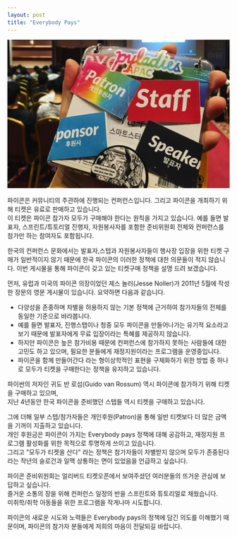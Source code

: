 ```yaml
---
layout: post
title: "Everybody Pays"
---
```



![ticket](/assets/2017/ticket.png)



파이콘은 커뮤니티의 주관하에 진행되는 컨퍼런스입니다. 그리고 파이콘을 개최하기 위해 티켓은 유료로 판매하고 있습니다.  
이 티켓은 파이콘 참가자 모두가 구매해야 한다는 원칙을 가지고 있습니다. 예를 들면  발표자, 스프린트/튜토리얼 진행자, 자원봉사자를 포함한 준비위원회 전체와 컨퍼런스를 참가만 하는 참여자도 포함됩니다.  


한국의 컨퍼런스 문화에서는 발표자,스텝과 자원봉사자들이 행사장 입장을 위한 티켓 구매가 일반적이지 않기 때문에 한국 파이콘의 이러한 정책에 대한 의문들이 적지 않습니다. 이번 게시물을 통해 파이콘이 갖고 있는 티켓구매 정책을 설명 드려 보겠습니다.  


먼저, 유럽과 미국의 파이콘 의장이었던 제스 놀러(Jesse Noller)가 2011년 5월에 작성한 장문의 영문 게시물이 있습니다. 요약하면 다음과 같습니다.  


- 다양성을 존중하며 차별을 허용하지 않는 기본 정책에 근거하여 참가자들의 전체를 동일한 기준으로 바라봅니다.  
- 예를 들면 발표자, 진행스탭이나 청중 모두 파이콘을 만들어나가는 유기적 요소라고 보기 때문에 발표자에게 무료 입장이라는 특혜를 제공하지 않습니다.  
- 하지만 파이콘은 높은 참가비용 때문에 컨퍼런스에 참가하지 못하는 사람들에 대한 고민도 하고 있으며, 필요한 분들에게 재정지원이라는 프로그램을 운영중입니다.  
- 파이콘을 함께 만들어간다 라는 형이상학적인 표현을 구체화하기 위한 방법 중 하나로 모두가 티켓을 구매한다는 정책을 유지하고 있습니다.  


파이썬의 저자인 귀도 반 로섬(Guido van Rossum) 역시 파이콘에 참가하기 위해 티켓을 구매하고 있으며,  
지난 4년동안 한국 파이콘을 준비했던 스탭들 역시 티켓을 구매하고 있습니다.  
 
그에 더해 일부 스텝/참가자들은 개인후원(Patron)을 통해 일반 티켓보다 더 많은 금액을 기꺼이 지출하고 있습니다.  
개인 후원금은 파이콘이 가지는 Everybody pays 정책에 대해 공감하고, 재정지원 프로그램 활성화를 위한 목적으로 투명하게 쓰이고 있습니다.  
그리고 "모두가 티켓을 산다" 라는 정책은 참가자들이 차별받지 않으며 모두가 존중된다 라는 작년의 슬로건과 일맥 상통하는 면이 있었음을 언급하고 싶습니다.  


파이콘 준비위원회는 얼리버드 티켓오픈에서 보여주셨던 여러분들의 뜨거운 관심에 보답하고 싶습니다.  
즐거운 소통의 장을 위해 컨퍼런스 일정의 반을 스프린트와 튜토리얼로 채웠습니다.  
미취학/취학 아동들을 위한 프로그램을 작게나마 시도합니다.  


파이콘의 새로운 시도와 노력들은 Everybody pays의 정책에 담긴 의도를 이해했기 때문이며, 파이콘의 참가자 분들에게 저희의 마음이 전달되길 바랍니다.  
